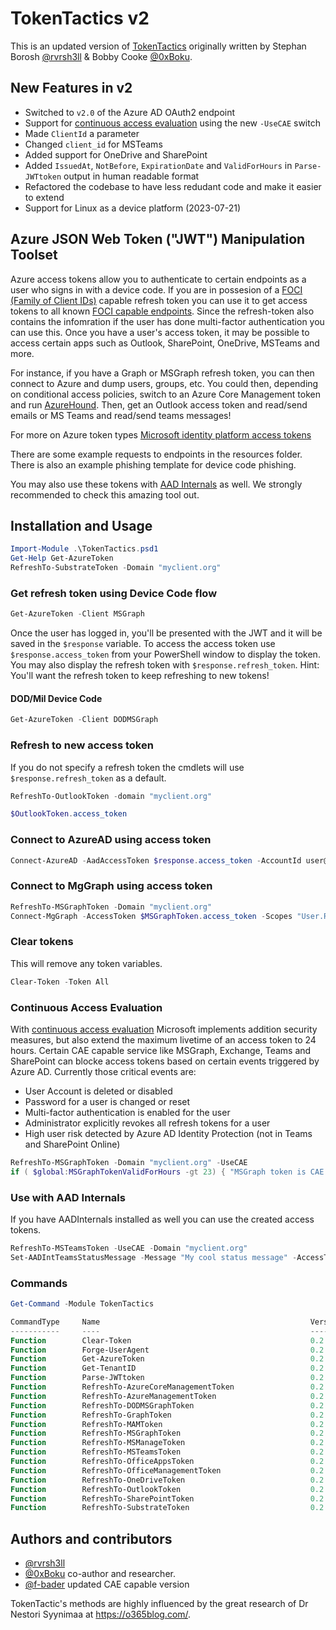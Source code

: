 # TokenTactics v2

This is an updated version of [TokenTactics](https://github.com/rvrsh3ll/TokenTactics) originally written by Stephan Borosh [@rvrsh3ll](https://github.com/rvrsh3ll) & Bobby Cooke [@0xBoku](https://github.com/boku7).

## New Features in v2

* Switched to `v2.0` of the Azure AD OAuth2 endpoint
* Support for [continuous access evaluation](https://docs.microsoft.com/en-us/azure/active-directory/conditional-access/concept-continuous-access-evaluation) using the new `-UseCAE` switch
* Made `ClientId` a parameter
* Changed `client_id` for MSTeams
* Added support for OneDrive and SharePoint
* Added `IssuedAt`, `NotBefore`, `ExpirationDate` and `ValidForHours` in `Parse-JWTtoken` output in human readable format
* Refactored the codebase to have less redudant code and make it easier to extend
* Support for Linux as a device platform (2023-07-21)

## Azure JSON Web Token ("JWT") Manipulation Toolset

Azure access tokens allow you to authenticate to certain endpoints as a user who signs in with a device code. If you are in possesion of a [FOCI (Family of Client IDs)](https://github.com/secureworks/family-of-client-ids-research) capable refresh token you can use it to get access tokens to all known [FOCI capable endpoints](https://github.com/secureworks/family-of-client-ids-research/blob/main/known-foci-clients.csv). Since the refresh-token also contains the infomration if the user has done multi-factor authentication you can use this. Once you have a user's access token, it may be possible to access certain apps such as Outlook, SharePoint, OneDrive, MSTeams and more. 

For instance, if you have a Graph or MSGraph refresh token, you can then connect to Azure and dump users, groups, etc. You could then, depending on conditional access policies, switch to an Azure Core Management token and run [AzureHound](https://github.com/BloodHoundAD/AzureHound). Then, get an Outlook access token and read/send emails or MS Teams and read/send teams messages!

For more on Azure token types [Microsoft identity platform access tokens](https://docs.microsoft.com/en-us/azure/active-directory/develop/access-tokens)

There are some example requests to endpoints in the resources folder. There is also an example phishing template for device code phishing.

You may also use these tokens with [AAD Internals](https://o365blog.com/aadinternals/) as well. We strongly recommended to check this amazing tool out.

## Installation and Usage

```powershell
Import-Module .\TokenTactics.psd1
Get-Help Get-AzureToken
RefreshTo-SubstrateToken -Domain "myclient.org"
```

### Get refresh token using Device Code flow

```powershell
Get-AzureToken -Client MSGraph
```

Once the user has logged in, you'll be presented with the JWT and it will be saved in the `$response` variable. To access the access token use ```$response.access_token``` from your PowerShell window to display the token. You may also display the refresh token with ```$response.refresh_token```. Hint: You'll want the refresh token to keep refreshing to new tokens!

#### DOD/Mil Device Code

```powershell
Get-AzureToken -Client DODMSGraph
```

### Refresh to new access token

If you do not specify a refresh token the cmdlets will use `$response.refresh_token` as a default.

```powershell
RefreshTo-OutlookToken -domain "myclient.org"

$OutlookToken.access_token
```

### Connect to AzureAD using access token

```powershell
Connect-AzureAD -AadAccessToken $response.access_token -AccountId user@myclient.org
```

### Connect to MgGraph using access token

```powershell
RefreshTo-MSGraphToken -Domain "myclient.org"
Connect-MgGraph -AccessToken $MSGraphToken.access_token -Scopes "User.Read.All","Group.ReadWrite.All"
```

### Clear tokens

This will remove any token variables.

```powershell
Clear-Token -Token All
```

### Continuous Access Evaluation

With [continuous access evaluation](https://docs.microsoft.com/en-us/azure/active-directory/conditional-access/concept-continuous-access-evaluation) Microsoft implements addition security measures, but also extend the maximum livetime of an access token to 24 hours. Certain CAE capable service like MSGraph, Exchange, Teams and SharePoint can blocke access tokens based on certain events triggered by Azure AD. Currently those critical events are:

* User Account is deleted or disabled
* Password for a user is changed or reset
* Multi-factor authentication is enabled for the user
* Administrator explicitly revokes all refresh tokens for a user
* High user risk detected by Azure AD Identity Protection (not in Teams and SharePoint Online)

```powershell
RefreshTo-MSGraphToken -Domain "myclient.org" -UseCAE
if ( $global:MSGraphTokenValidForHours -gt 23) { "MSGraph token is CAE capable" }
```

### Use with AAD Internals

If you have AADInternals installed as well you can use the created access tokens.

```powershell
RefreshTo-MSTeamsToken -UseCAE -Domain "myclient.org"
Set-AADIntTeamsStatusMessage -Message "My cool status message" -AccessToken $MSTeamsToken.access_token -Verbose
```

### Commands

```powershell
Get-Command -Module TokenTactics

CommandType     Name                                               Version    Source
-----------     ----                                               -------    ------
Function        Clear-Token                                        0.2.0      TokenTactics
Function        Forge-UserAgent                                    0.2.0      TokenTactics
Function        Get-AzureToken                                     0.2.0      TokenTactics
Function        Get-TenantID                                       0.2.0      TokenTactics
Function        Parse-JWTtoken                                     0.2.0      TokenTactics
Function        RefreshTo-AzureCoreManagementToken                 0.2.0      TokenTactics
Function        RefreshTo-AzureManagementToken                     0.2.0      TokenTactics
Function        RefreshTo-DODMSGraphToken                          0.2.0      TokenTactics
Function        RefreshTo-GraphToken                               0.2.0      TokenTactics
Function        RefreshTo-MAMToken                                 0.2.0      TokenTactics
Function        RefreshTo-MSGraphToken                             0.2.0      TokenTactics
Function        RefreshTo-MSManageToken                            0.2.0      TokenTactics
Function        RefreshTo-MSTeamsToken                             0.2.0      TokenTactics
Function        RefreshTo-OfficeAppsToken                          0.2.0      TokenTactics
Function        RefreshTo-OfficeManagementToken                    0.2.0      TokenTactics
Function        RefreshTo-OneDriveToken                            0.2.0      TokenTactics
Function        RefreshTo-OutlookToken                             0.2.0      TokenTactics
Function        RefreshTo-SharePointToken                          0.2.0      TokenTactics
Function        RefreshTo-SubstrateToken                           0.2.0      TokenTactics
```

## Authors and contributors
- [@rvrsh3ll](https://github.com/rvrsh3ll)
- [@0xBoku](https://github.com/boku7) co-author and researcher.
- [@f-bader](https://github.com/f-bader) updated CAE capable version

TokenTactic's methods are highly influenced by the great research of Dr Nestori Syynimaa at https://o365blog.com/.
